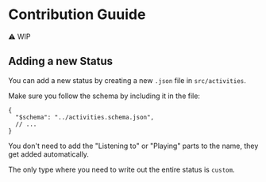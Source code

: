 # Contribution Guuide

⚠️ WIP

## Adding a new Status

You can add a new status by creating a new `.json` file in `src/activities`.

Make sure you follow the schema by including it in the file:

```jsonc
{
  "$schema": "../activities.schema.json",
  // ...
}
```

You don't need to add the "Listening to" or "Playing" parts to the name, they get added automatically.

The only type where you need to write out the entire status is `custom`.